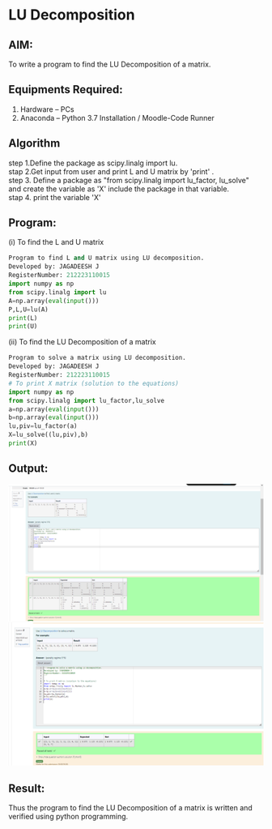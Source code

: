 # LU Decomposition 

## AIM:
To write a program to find the LU Decomposition of a matrix.

## Equipments Required:
1. Hardware – PCs
2. Anaconda – Python 3.7 Installation / Moodle-Code Runner

## Algorithm
step 1.Define the package as scipy.linalg import lu.    
stap 2.Get input from user and print L and U matrix by 'print' .   
step 3. Define a package as "from scipy.linalg import lu_factor, lu_solve" and create the variable as 'X' include the package in that variable.  
stap 4. print the variable 'X'

## Program:
(i) To find the L and U matrix
```python
Program to find L and U matrix using LU decomposition.
Developed by: JAGADEESH J
RegisterNumber: 212223110015
import numpy as np
from scipy.linalg import lu
A=np.array(eval(input()))
P,L,U=lu(A)
print(L)
print(U)
```
(ii) To find the LU Decomposition of a matrix
```python
Program to solve a matrix using LU decomposition.
Developed by: JAGADEESH J
RegisterNumber: 212223110015
# To print X matrix (solution to the equations)
import numpy as np
from scipy.linalg import lu_factor,lu_solve
a=np.array(eval(input()))
b=np.array(eval(input()))
lu,piv=lu_factor(a)
X=lu_solve((lu,piv),b)
print(X)

```
## Output:
![alt text](<Screenshot 2024-05-09 194525.png>)
![alt text](<Screenshot 2024-05-09 194547.png>)
## Result:
Thus the program to find the LU Decomposition of a matrix is written and verified using python programming.

